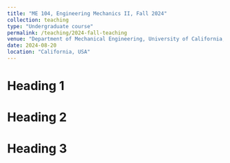 ```yaml
---
title: "ME 104, Engineering Mechanics II, Fall 2024"
collection: teaching
type: "Undergraduate course"
permalink: /teaching/2024-fall-teaching
venue: "Department of Mechanical Engineering, University of California, Berkeley"
date: 2024-08-20
location: "California, USA"
---
```




Heading 1
======

Heading 2
======

Heading 3
======


